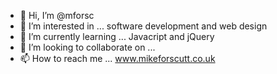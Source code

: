 - 👋 Hi, I’m @mforsc
- 👀 I’m interested in ... software development and web design
- 🌱 I’m currently learning ... Javacript and jQuery
- 💞️ I’m looking to collaborate on ...
- 📫 How to reach me ... www.mikeforscutt.co.uk

<!---
mforsc/mforsc is a ✨ special ✨ repository because its `README.md` (this file) appears on your GitHub profile.
You can click the Preview link to take a look at your changes.
--->
